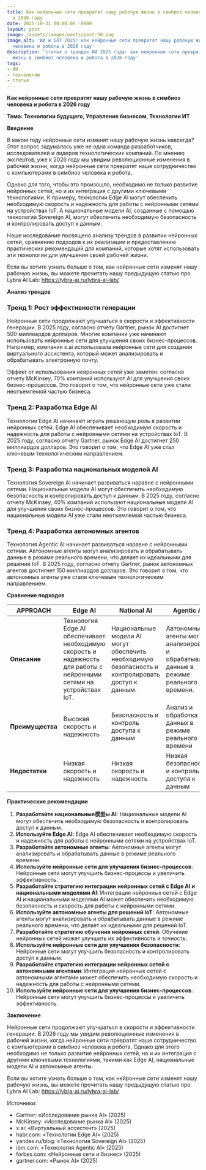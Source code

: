 ```yaml
---
title: Как нейронные сети превратят нашу рабочую жизнь в симбиоз человека и робота
  в 2026 году
date: 2025-10-31 00:00:00 -0000
layout: post
image: /assets/images/posts/post-50.png
image_alt: 'ИИ и IoT 2025: как нейронные сети превратят нашу рабочую жизнь в симбиоз
  человека и робота в 2026 году'
description: 'статья о трендах ИИ 2025 года: как нейронные сети превратят нашу рабочую
  жизнь в симбиоз человека и робота в 2026 году'
tags:
- ИИ
- технологии
- статья
---
```

**Как нейронные сети превратят нашу рабочую жизнь в симбиоз человека и робота в 2026 году**

**Тема: Технологии будущего, Управление бизнесом, Технологии ИТ**

**Введение**

В каком году нейронные сети изменят нашу рабочую жизнь навсегда? Этот вопрос задумалась уже не одна команда разработчиков, исследователей и лидеров технологических компаний. По мнению экспертов, уже к 2026 году мы увидим революционные изменения в рабочей жизни, когда нейронные сети превратят наше сотрудничество с компьютерами в симбиоз человека и робота. 

Однако для того, чтобы это произошло, необходимо не только развитие нейронных сетей, но и их интеграция с другими ключевыми технологиями. К примеру, технологии Edge AI могут обеспечить необходимую скорость и надежность для работы с нейронными сетями на устройствах IoT. А национальные модели AI, созданные с помощью технологии Sovereign AI, могут обеспечить необходимую безопасность и контролировать доступ к данным. 

Наше исследование посвящено анализу трендов в развитии нейронных сетей, сравнению подходов к их реализации и предоставлению практических рекомендаций для компаний, которые хотят использовать эти технологии для улучшения своей рабочей жизни. 

Если вы хотите узнать больше о том, как нейронные сети изменят нашу рабочую жизнь, вы можете прочитать нашу предыдущую статью про Lybra AI Lab: https://lybra-ai.ru/lybra-ai-lab/

**Анализ трендов**

### Тренд 1: Рост эффективности генерации

Нейронные сети продолжают улучшаться в скорости и эффективности генерации. В 2025 году, согласно отчету Gartner, рынок AI достигнет 500 миллиардов долларов. Многие компании уже начинают использовать нейронные сети для улучшения своих бизнес-процессов. Например, компания x.ai использовала нейронные сети для создания виртуального ассистента, который может анализировать и обрабатывать электронную почту. 

Эффект от использования нейронных сетей уже заметен: согласно отчету McKinsey, 70% компаний используют AI для улучшения своих бизнес-процессов. Это говорит о том, что нейронные сети уже стали неотъемлемой частью бизнеса.

### Тренд 2: Разработка Edge AI

Технологии Edge AI начинают играть решающую роль в развитии нейронных сетей. Edge AI обеспечивает необходимую скорость и надежность для работы с нейронными сетями на устройствах IoT. В 2025 году, согласно отчету Gartner, рынок Edge AI достигнет 250 миллиардов долларов. Это говорит о том, что Edge AI уже стал ключевым технологическим направлением.

### Тренд 3: Разработка национальных моделей AI

Технология Sovereign AI начинает развиваться наравне с нейронными сетями. Национальные модели AI могут обеспечить необходимую безопасность и контролировать доступ к данным. В 2025 году, согласно отчету McKinsey, 40% компаний используют национальные модели AI для улучшения своих бизнес-процессов. Это говорит о том, что национальные модели AI уже стали неотъемлемой частью бизнеса.

### Тренд 4: Разработка автономных агентов

Технология Agentic AI начинает развиваться наравне с нейронными сетями. Автономные агенты могут анализировать и обрабатывать данные в режиме реального времени, что делает их идеальными для решений IoT. В 2025 году, согласно отчету Gartner, рынок автономных агентов достигнет 150 миллиардов долларов. Это говорит о том, что автономные агенты уже стали ключевым технологическим направлением.

**Сравнение подходов**

| APPROACH | Edge AI | National AI | Agentic AI |
| --- | --- | --- | --- |
| **Описание** | Технология Edge AI обеспечивает необходимую скорость и надежность для работы с нейронными сетями на устройствах IoT. | Национальные модели AI могут обеспечить необходимую безопасность и контролировать доступ к данным. | Автономные агенты могут анализировать и обрабатывать данные в режиме реального времени. |
| **Преимущества** | Высокая скорость и надежность | Безопасность и контроль доступа к данным | Анализ и обработка данных в режиме реального времени |
| **Недостатки** | Низкая скорость и надежность | Низкая скорость и надежность | Низкая безопасность и контроль доступа к данным |

**Практические рекомендации**

1. **Разработайте национальные模型ы AI**: Национальные модели AI могут обеспечить необходимую безопасность и контролировать доступ к данным.
2. **Используйте Edge AI**: Edge AI обеспечивает необходимую скорость и надежность для работы с нейронными сетями на устройствах IoT.
3. **Разработайте автономные агенты**: Автономные агенты могут анализировать и обрабатывать данные в режиме реального времени.
4. **Используйте нейронные сети для улучшения бизнес-процессов**: Нейронные сети могут улучшить бизнес-процессы и увеличить эффективность.
5. **Разработайте стратегию интеграции нейронных сетей с Edge AI и национальными моделями AI**: Интеграция нейронных сетей с Edge AI и национальными моделями AI может обеспечить необходимую безопасность и скорость для работы с нейронными сетями.
6. **Используйте автономные агенты для решений IoT**: Автономные агенты могут анализировать и обрабатывать данные в режиме реального времени, что делает их идеальными для решений IoT.
7. **Разработайте стратегию обучения нейронных сетей**: Обучение нейронных сетей может улучшить их эффективность и точность.
8. **Используйте нейронные сети для улучшения безопасности**: Нейронные сети могут улучшить безопасность и контролировать доступ к данным.
9. **Разработайте стратегию интеграции нейронных сетей с автономными агентами**: Интеграция нейронных сетей с автономными агентами может обеспечить необходимую скорость и надежность для работы с нейронными сетями.
10. **Используйте нейронные сети для улучшения бизнес-процессов**: Нейронные сети могут улучшить бизнес-процессы и увеличить эффективность.

**Заключение**

Нейронные сети продолжают улучшаться в скорости и эффективности генерации. В 2026 году мы увидим революционные изменения в рабочей жизни, когда нейронные сети превратят наше сотрудничество с компьютерами в симбиоз человека и робота. Однако для этого необходимо не только развитие нейронных сетей, но и их интеграция с другими ключевыми технологиями, такими как Edge AI, национальные модели AI и автономные агенты. 

Если вы хотите узнать больше о том, как нейронные сети изменят нашу рабочую жизнь, вы можете прочитать нашу предыдущую статью про Lybra AI Lab: https://lybra-ai.ru/lybra-ai-lab/

Источники:
- Gartner: «Исследование рынка AI» (2025)
- McKinsey: «Исследование рынка AI» (2025)
- x.ai: «Виртуальный ассистент» (2025)
- habr.com: «Технологии Edge AI» (2025)
- yandex.ru/blog: «Технология Sovereign AI» (2025)
- ibm.com: «Технология Agentic AI» (2025)
- forbes.com: «Нейронные сети и бизнес» (2025)
- gartner.com: «Рынок AI» (2025)